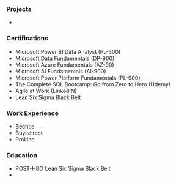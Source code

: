 ### Projects
- 

### Certifications
- Microsoft Power BI Data Analyst (PL-300)
- Microsoft Data Fundamentals (DP-900)
- Microsoft Azure Fundamentals (AZ-90)
- Microsoft AI Fundamentals (AI-900)
- Microsoft Power Platform Fundamentals (PL-900)
- The Complete SQL Bootcamp: Go from Zero to Hero (Udemy)
- Agile at Work (LinkedIN)
- Lean Six Sigma Black Belt


### Work Experience
- Bechtle
- Buyitdirect
- Prokino

### Education
- POST-HBO Lean Sic Sigma Black Belt
- 
